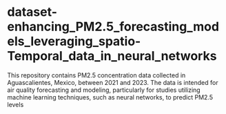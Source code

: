 # dataset-enhancing_PM2.5_forecasting_models_leveraging_spatio-Temporal_data_in_neural_networks
This repository contains PM2.5 concentration data collected in Aguascalientes, Mexico, between 2021 and 2023. The data is intended for air quality forecasting and modeling, particularly for studies utilizing machine learning techniques, such as neural networks, to predict PM2.5 levels
